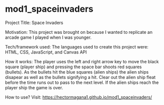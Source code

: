 # mod1_spaceinvaders
Project Title: Space Invaders

Motivation: This project was brought on because I wanted to replicate an arcade game I played when I was younger. 

Tech/framework used: The languages used to create this project were: HTML, CSS, JavaScript, and Canvas API

How it works: The player uses the left and right arrow key to move the black square (player ship) and pressing the space bar shoots red squares (bullets). As the bullets hit the blue squares (alien ships) the alien ships disapear as well as the bullets signifying a hit. Clear out the alien ship fleat before the time runs out to pass to the next level. If the alien ships reach the player ship the game is over.
  
How to use? Visit: https://hectormagana1.github.io/mod1_spaceinvaders/

